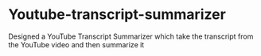 # Youtube-transcript-summarizer
 Designed a YouTube Transcript Summarizer which  take the transcript from the YouTube video and then summarize it
